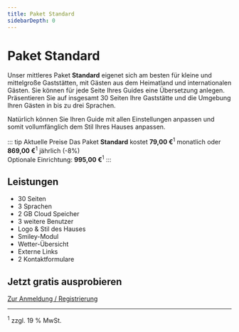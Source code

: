 ```yaml
---
title: Paket Standard
sidebarDepth: 0
---
```

# Paket Standard

Unser mittleres Paket **Standard** eigenet sich am besten für kleine und mittelgroße Gaststätten, mit Gästen aus dem Heimatland und internationalen Gästen. Sie können für jede Seite Ihres Guides eine Übersetzung anlegen. Präsentieren Sie auf insgesamt 30 Seiten Ihre Gaststätte und die Umgebung Ihren Gästen in bis zu drei Sprachen.

Natürlich können Sie Ihren Guide mit allen Einstellungen anpassen und somit vollumfänglich dem Stil Ihres Hauses anpassen.

::: tip Aktuelle Preise
Das Paket **Standard** kostet **79,00 €**<sup>1</sup> monatlich oder **869,00 €**<sup>1</sup> jährlich (-8%)  
Optionale Einrichtung: **995,00 €**<sup>1</sup>
:::

## Leistungen

- 30 Seiten
- 3 Sprachen
- 2 GB Cloud Speicher
- 3 weitere Benutzer
- Logo & Stil des Hauses
- Smiley-Modul
- Wetter-Übersicht
- Externe Links
- 2 Kontaktformulare

## Jetzt gratis ausprobieren

[Zur Anmeldung / Registrierung](https://guestsguide.com/cms)

---

<sup>1</sup> zzgl. 19 % MwSt.
